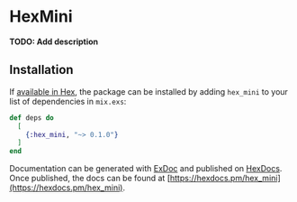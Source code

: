 # HexMini

**TODO: Add description**

## Installation

If [available in Hex](https://hex.pm/docs/publish), the package can be installed
by adding `hex_mini` to your list of dependencies in `mix.exs`:

```elixir
def deps do
  [
    {:hex_mini, "~> 0.1.0"}
  ]
end
```

Documentation can be generated with [ExDoc](https://github.com/elixir-lang/ex_doc)
and published on [HexDocs](https://hexdocs.pm). Once published, the docs can
be found at [https://hexdocs.pm/hex_mini](https://hexdocs.pm/hex_mini).

